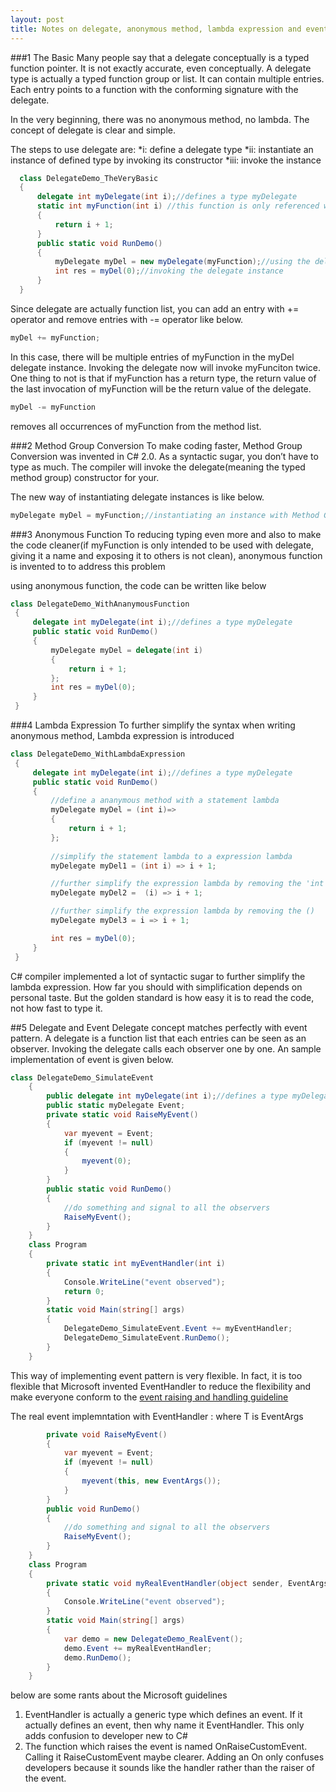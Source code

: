 ```yaml
---
layout: post
title: Notes on delegate, anonymous method, lambda expression and event
---
```


###1 The Basic
  Many people say that a delegate conceptually is a typed function pointer. It is not exactly accurate, even conceptually. A delegate type is actually a typed function group or list. It can contain multiple entries. Each entry points to a function with the conforming signature with the delegate.

  In the very beginning, there was no anonymous method, no lambda. The concept of delegate is clear and simple.
  
  The steps to use delegate are:
  *i: define a delegate type
  *ii: instantiate an instance of defined type by invoking its constructor
  *iii: invoke the instance
  
```c#
  class DelegateDemo_TheVeryBasic
  {
      delegate int myDelegate(int i);//defines a type myDelegate
      static int myFunction(int i) //this function is only referenced when instantiating the myDel instance. Defining it explicitly here is an overhead.
      {
          return i + 1;
      }
      public static void RunDemo()
      {
          myDelegate myDel = new myDelegate(myFunction);//using the delegate by instantiating an instance of it.
          int res = myDel(0);//invoking the delegate instance
      }
  }
```
  Since delegate are actually function list, you can add an entry with += operator and remove entries with -= operator like below.
```c#
myDel += myFunction;
```
  In this case, there will be multiple entries of myFunction in the myDel delegate instance. Invoking the delegate now will invoke myFunciton twice. One thing to not is that if myFunction has a return type, the return value of the last invocation of myFunction will be the return value of the delegate.

```c#
myDel -= myFunction
```
  removes all occurrences of myFunction from the method list. 
  
###2 Method Group Conversion
  To make coding faster, Method Group Conversion was invented in C# 2.0. As a syntactic sugar, you don’t have to type as much. The compiler will invoke the delegate(meaning the typed method group) constructor for your.
   
  The new way of instantiating delegate instances is like below.  
```c#
myDelegate myDel = myFunction;//instantiating an instance with Method Group Conversion.
```       

###3 Anonymous Function
   To reducing typing even more and also to make the code cleaner(if myFunction is only intended to be used with delegate, giving it a name and exposing it to others is not clean), anonymous function is invented to to address this problem
   
   using anonymous function, the code can be written like below
   ```c#
   class DelegateDemo_WithAnanymousFunction
    {
        delegate int myDelegate(int i);//defines a type myDelegate
        public static void RunDemo()
        {
            myDelegate myDel = delegate(int i)
            {
                return i + 1;
            };
            int res = myDel(0);
        }
    }
   ```
   
###4 Lambda Expression
   To further simplify the syntax when writing anonymous method, Lambda expression is introduced
   ```c#
  class DelegateDemo_WithLambdaExpression
    {
        delegate int myDelegate(int i);//defines a type myDelegate
        public static void RunDemo()
        {
            //define a ananymous method with a statement lambda
            myDelegate myDel = (int i)=>
            {
                return i + 1;
            };
            
            //simplify the statement lambda to a expression lambda
            myDelegate myDel1 = (int i) => i + 1;

            //further simplify the expression lambda by removing the 'int' because the compiler knows the funciton takes an int parameter
            myDelegate myDel2 =  (i) => i + 1;

            //further simplify the expression lambda by removing the ()
            myDelegate myDel3 = i => i + 1;

            int res = myDel(0);
        }
    }
   ```
  C# compiler implemented a lot of syntactic sugar to further simplify the lambda expression. How far you should with simplification depends on personal taste. But the golden standard is how easy it is to read the code, not how fast to type it.
  
##5 Delegate and Event
Delegate concept matches perfectly with event pattern. A delegate is a function list that each entries can be seen as an observer. Invoking the delegate calls each observer one by one. An sample implementation of event is given below.
```c#
class DelegateDemo_SimulateEvent
    {
        public delegate int myDelegate(int i);//defines a type myDelegate
        public static myDelegate Event;
        private static void RaiseMyEvent()
        {
            var myevent = Event;
            if (myevent != null)
            {
                myevent(0);
            }
        }
        public static void RunDemo()
        {
            //do something and signal to all the observers
            RaiseMyEvent();
        }
    }
    class Program
    {
        private static int myEventHandler(int i)
        {
            Console.WriteLine("event observed");
            return 0;
        }
        static void Main(string[] args)
        {
            DelegateDemo_SimulateEvent.Event += myEventHandler;
            DelegateDemo_SimulateEvent.RunDemo();
        }
    }
```
This way of implementing event pattern is very flexible. In fact, it is too flexible that Microsoft invented EventHandler<T> to reduce the flexibility and make everyone conform to the [event raising and handling guideline](https://msdn.microsoft.com/en-us/library/w369ty8x.aspx)

The real event implemntation with EventHandler<T> : where T is EventArgs
```c#
        private void RaiseMyEvent()
        {
            var myevent = Event;
            if (myevent != null)
            {
                myevent(this, new EventArgs());
            }
        }
        public void RunDemo()
        {
            //do something and signal to all the observers
            RaiseMyEvent();
        }
    }
    class Program
    {
        private static void myRealEventHandler(object sender, EventArgs args)
        {
            Console.WriteLine("event observed");
        }
        static void Main(string[] args)
        {
            var demo = new DelegateDemo_RealEvent();
            demo.Event += myRealEventHandler;
            demo.RunDemo();
        }
    }
```

below are some rants about the Microsoft guidelines
1. EventHandler<T> is actually a generic type which defines an event. If it actually defines an event, then why name it EventHandler. This only adds confusion to developer new to C#
2. The function which raises the event is named OnRaiseCustomEvent. Calling it RaiseCustomEvent maybe clearer. Adding an On only confuses developers because it sounds like the handler rather than the raiser of the event.
